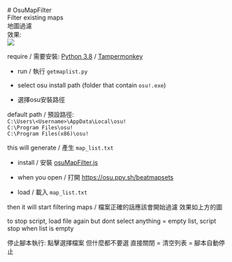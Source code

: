 ﻿﻿# OsuMapFilter  
Filter existing maps  
地圖過濾  
效果:  
![](https://i.imgur.com/dkT6nFu.jpg)
  

require / 需要安裝:
[Python 3.8](https://www.python.org/downloads/) / 
[Tampermonkey](https://www.tampermonkey.net/)

* run / 執行 `getmaplist.py`

* select osu install path (folder that contain `osu!.exe`)
  
* 選擇osu安裝路徑
  
default path / 預設路徑:  
`C:\Users\<Username>\AppData\Local\osu!`  
`C:\Program Files\osu!`  
`C:\Program Files(x86)\osu!`  

this will generate / 產生 `map_list.txt`

* install / 安裝 [osuMapFilter.js](https://greasyfork.org/scripts/409887)

* when you open / 打開 https://osu.ppy.sh/beatmapsets

* load / 載入 `map_list.txt`

then it will start filtering maps / 檔案正確的話應該會開始過濾 效果如上方的圖

to stop script, load file again but dont select anything = empty list, script stop when list is empty

停止腳本執行: 點擊選擇檔案 但什麼都不要選 直接關閉 = 清空列表 = 腳本自動停止
